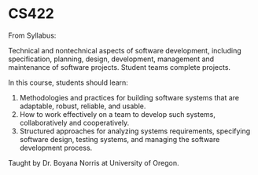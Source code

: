 # CS422
From Syllabus:

Technical and nontechnical aspects of software development, including specification, planning, design, development, management and maintenance of software projects. Student teams complete projects.

In this course, students should learn:

1. Methodologies and practices for building software systems that are adaptable, robust, reliable, and usable.
2. How to work effectively on a team to develop such systems, collaboratively and cooperatively.
3. Structured approaches for analyzing systems requirements, specifying software design, testing systems, and managing the software development process.

Taught by Dr. Boyana Norris at University of Oregon.
